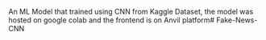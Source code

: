 An ML Model that trained using CNN from Kaggle Dataset, the model was hosted on google colab and the frontend is on Anvil platform# Fake-News-CNN
